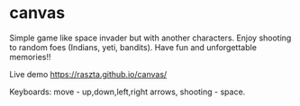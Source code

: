 # canvas
Simple game like space invader but with another characters. Enjoy shooting to random foes (Indians, yeti, bandits).
Have fun and unforgettable memories!!

Live demo https://raszta.github.io/canvas/

Keyboards: move - up,down,left,right arrows,
          shooting - space.
